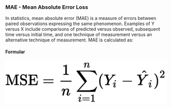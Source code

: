 ### MAE - Mean Absolute Error Loss
In statistics, mean absolute error (MAE) is a measure of errors between paired observations expressing the same phenomenon. Examples of Y versus X include comparisons of predicted versus observed, subsequent time versus initial time, and one technique of measurement versus an alternative technique of measurement. MAE is calculated as:

#### Formular

<p align="center">
    <img src="https://github.com/CrispenGari/Keras-API/blob/main/01_Loses/01_MSE/mean_squared_error.svg" alt=""/>
</p>

